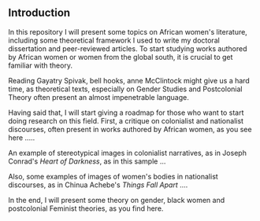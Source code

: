 ## Introduction

In this repository I will present some topics on African women's literature, including some theoretical framework I used to write my doctoral dissertation and peer-reviewed articles. To start studying works authored by African women or women from the global south, it is crucial to get familiar with theory.

Reading Gayatry Spivak, bell hooks, anne McClintock might give us a hard time, as theoretical texts, especially on Gender Studies and Postcolonial Theory often present
an almost impenetrable language. 

Having said that, I will start giving a roadmap for those who want to start doing research on this field. First, a critique on colonialist and nationalist discourses, often present in works authored by African women, as you see here .....

An example of stereotypical images in colonialist narratives, as in Joseph Conrad's *Heart of Darkness*, as in this sample ...

Also, some examples of images of women's bodies in nationalist discourses, as in Chinua Achebe's *Things Fall Apart* .... 



In the end, I will present some theory on gender, black women and postcolonial Feminist theories, as you find here. 









